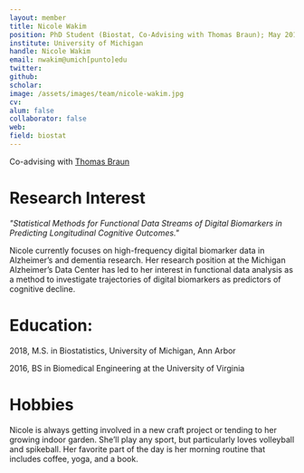 ```yaml
---
layout: member
title: Nicole Wakim
position: PhD Student (Biostat, Co-Advising with Thomas Braun); May 2018 - MS
institute: University of Michigan
handle: Nicole Wakim
email: nwakim@umich[punto]edu
twitter: 
github: 
scholar: 
image: /assets/images/team/nicole-wakim.jpg
cv: 
alum: false
collaborator: false                               
web: 
field: biostat
---
```


Co-advising with [Thomas Braun](https://sph.umich.edu/faculty-profiles/braun-thomas.html)

# Research Interest

*"Statistical Methods for Functional Data Streams of Digital Biomarkers in Predicting Longitudinal Cognitive Outcomes."*

Nicole currently focuses on high-frequency digital biomarker data in Alzheimer’s and dementia research. Her research position at the Michigan Alzheimer’s Data Center has led to her interest in functional data analysis as a method to investigate trajectories of digital biomarkers as predictors of cognitive decline.


# Education:

2018, M.S. in Biostatistics, University of Michigan, Ann Arbor

2016, BS in Biomedical Engineering at the University of Virginia


# Hobbies

Nicole is always getting involved in a new craft project or tending to her growing indoor garden. She’ll play any sport, but particularly loves volleyball and spikeball. Her favorite part of the day is her morning routine that includes coffee, yoga, and a book.

